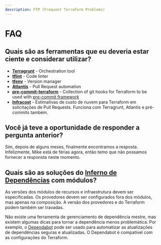 ```yaml
---
description: FTP (Frequent Terraform Problems)
---
```


# FAQ

## Quais são as ferramentas que eu deveria estar ciente e considerar utilizar?

* [**Terragrunt**](https://terragrunt.gruntwork.io) - Orchestration tool
* [**tflint**](https://github.com/terraform-linters/tflint) - Code linter
* [**tfenv**](https://github.com/tfutils/tfenv) - Version manager
* [**Atlantis**](https://www.runatlantis.io) - Pull Request automation
* [**pre-commit-terraform**](https://github.com/antonbabenko/pre-commit-terraform) - Collection of git hooks for Terraform to be used with [pre-commit framework](https://pre-commit.com)
* [**Infracost**](https://infracost.io) - Estimativas de custo de nuvem para Terraform em solicitações de Pull Requests. Funciona com Terragrunt, Atlantis e pré-commits também.

## Você já teve a oportunidade de responder a pergunta anterior?

Sim, depois de alguns meses, finalmente encontramos a resposta. Infelizmente, Mike está de férias agora, então temo que não possamos fornecer a responsta neste momento.

## Quais são as soluções do [Inferno de Dependências](https://pt.wikipedia.org/wiki/Inferno\_de\_depend%C3%AAncias) com módulos?

As versões dos módulos de recursos e infraestrutura devem ser especificadas. Os provedores devem ser configurados fora dos módulos, mas apenas na composição. A versão dos provedores e do Terraform podem também ser travadas.

Não existe uma ferramenta de gerenciamento de dependência mestre, mas existem algumas dicas para tornar a dependência menos problemática. Por exemplo, o [Dependabot](https://dependabot.com) pode ser usado para automatizar as atualizações de dependências seguras e atualizadas. O Dependabot é compatível com as configurações do Terraform.
